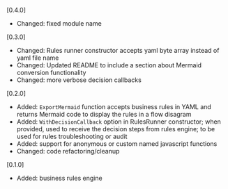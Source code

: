 [0.4.0]
- Changed: fixed module name

[0.3.0]
- Changed: Rules runner constructor accepts yaml byte array instead of yaml file name
- Changed: Updated README to include a section about Mermaid conversion functionality
- Changed: more verbose decision callbacks

[0.2.0]
- Added: `ExportMermaid` function accepts business rules in YAML and returns Mermaid code to display the rules in a flow disagram
- Added: `WithDecisionCallback` option in RulesRunner constructor; when provided, used to receive the decision steps from rules engine; to be used for rules troubleshooting or audit 
- Added: support for anonymous or custom named javascript functions 
- Changed: code refactoring/cleanup

[0.1.0] 
- Added: business rules engine